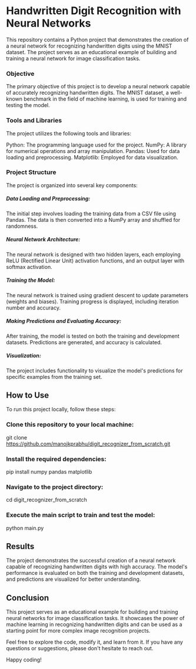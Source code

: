 # Handwritten Digit Recognition with Neural Networks

This repository contains a Python project that demonstrates the creation of a neural network for recognizing handwritten digits using the MNIST dataset. The project serves as an educational example of building and training a neural network for image classification tasks.

### Objective
The primary objective of this project is to develop a neural network capable of accurately recognizing handwritten digits. The MNIST dataset, a well-known benchmark in the field of machine learning, is used for training and testing the model.

### Tools and Libraries
The project utilizes the following tools and libraries:

Python: The programming language used for the project.
NumPy: A library for numerical operations and array manipulation.
Pandas: Used for data loading and preprocessing.
Matplotlib: Employed for data visualization.
### Project Structure
The project is organized into several key components:

##### Data Loading and Preprocessing: 
The initial step involves loading the training data from a CSV file using Pandas. The data is then converted into a NumPy array and shuffled for randomness.

##### Neural Network Architecture: 
The neural network is designed with two hidden layers, each employing ReLU (Rectified Linear Unit) activation functions, and an output layer with softmax activation.

##### Training the Model: 
The neural network is trained using gradient descent to update parameters (weights and biases). Training progress is displayed, including iteration number and accuracy.

##### Making Predictions and Evaluating Accuracy: 
After training, the model is tested on both the training and development datasets. Predictions are generated, and accuracy is calculated.

##### Visualization: 
The project includes functionality to visualize the model's predictions for specific examples from the training set.



## How to Use
To run this project locally, follow these steps:

### Clone this repository to your local machine:

git clone https://github.com/manojkprabhu/digit_recognizer_from_scratch.git

### Install the required dependencies:

pip install numpy pandas matplotlib

### Navigate to the project directory:

cd digit_recognizer_from_scratch

### Execute the main script to train and test the model:
python main.py

## Results
The project demonstrates the successful creation of a neural network capable of recognizing handwritten digits with high accuracy. The model's performance is evaluated on both the training and development datasets, and predictions are visualized for better understanding.

## Conclusion
This project serves as an educational example for building and training neural networks for image classification tasks. It showcases the power of machine learning in recognizing handwritten digits and can be used as a starting point for more complex image recognition projects.

Feel free to explore the code, modify it, and learn from it. If you have any questions or suggestions, please don't hesitate to reach out.

Happy coding!
